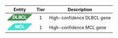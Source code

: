 |Entity|Tier|Description              |
|:----:|:----:|------------------------------|
|![DLBCL](images/icons/DLBCL_tier1.png) | 1 | High-confidence DLBCL gene|
|![MCL](images/icons/MCL_tier1.png) | 1 | High-confidence MCL gene|
